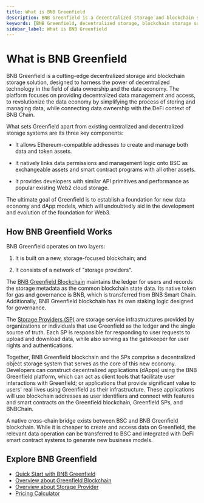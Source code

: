 ```yaml
---
title: What is BNB Greenfield
description: BNB Greenfield is a decentralized storage and blockchain storage solution that simplifies data management and access while connecting data ownership with the DeFi context of BNB Chain.
keywords: [BNB Greenfield, decentralized storage, blockchain storage solution, decentralized storage providers]
sidebar_label: What is BNB Greenfield
---
```


# What is BNB Greenfield

BNB Greenfield is a cutting-edge decentralized storage and blockchain storage solution, designed to harness the power of decentralized technology in the field of data ownership and the data economy. The platform focuses on providing decentralized data management and access, to revolutionize the data economy by simplifying the process of storing and managing data, while connecting data ownership with the DeFi context of BNB Chain.

What sets Greenfield apart from existing centralized and decentralized storage systems are its three key components:

- It allows Ethereum-compatible addresses to create and manage both data and token assets.

- It natively links data permissions and management logic onto BSC as exchangeable assets and smart contract programs with all other assets.

- It provides developers with similar API primitives and performance as popular existing Web2 cloud storage.

The ultimate goal of Greenfield is to establish a foundation for new data economy and dApp models, which will undoubtedly aid in the development and evolution of the foundation for Web3.

## How BNB Greenfield Works

BNB Greenfield operates on two layers:

1. It is built on a new, storage-focused blockchain; and

2. It consists of a network of "storage providers".

The [BNB Greenfield Blockchain](../greenfield-blockchain/overview.md) maintains the ledger for users and records the storage metadata as the common blockchain state data. Its native token for gas and governance is BNB, which is transferred from BNB Smart Chain. Additionally, BNB Greenfield blockchain has its own staking logic designed for governance.

The [Storage Providers (SP)](../storage-provider/introduction/overview.md) are storage service infrastructures provided by organizations or individuals that use Greenfield as the ledger and the single source of truth. Each SP is responsible for responding to user requests to upload and download data, while also serving as the gatekeeper for user rights and authentications.

Together, BNB Greenfield blockchain and the SPs comprise a decentralized object storage system that serves as the core of this new economy. Developers can construct decentralized applications (dApps) using the BNB Greenfield platform, which can act as client tools that facilitate user interactions with Greenfield; or applications that provide significant value to users' real lives using Greenfield as their infrastructure. These applications will use blockchain addresses as user identifiers and connect with features and smart contracts on the Greenfield blockchain, Greenfield SPs, and BNBChain.

A native cross-chain bridge exists between BSC and BNB Greenfield blockchain. While it is cheaper to create and access data on Greenfield, the relevant data operation can be transferred to BSC and integrated with DeFi smart contract systems to generate new business models.

## Explore BNB Greenfield

- [Quick Start with BNB Greenfield](../getting-started/overview.md)
- [Overview about Greenfield Blockchain](../greenfield-blockchain/overview.md)
- [Overview about Storage Provider](../storage-provider/introduction/overview.md)
- [Pricing Calculator](https://dcellar.io/pricing-calculator)
